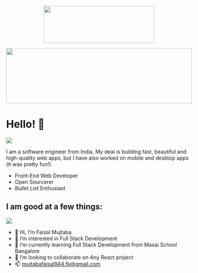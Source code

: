 


<p align="center">
  <img src="https://dewey.tailorbrands.com/production/brand_version_mockup_image/308/7943550308_1a2f6898-a592-44fb-abcf-56e9a9397e19.png?cb=1669029210" width="300" height="100">
</p>	
<img src="https://raw.githubusercontent.com/matfantinel/matfantinel/master/waves.svg" width="100%" height="150">

# Hello! 👋️
![](https://komarev.com/ghpvc/?username=matfantinel&color=0ca4a5)

I am a software engineer from India. My deal is building fast, beautiful and high-quality web apps, but I have also worked on mobile and desktop apps (it was pretty fun!). 


<ul>
<li>Front-End Web Developer</li>
<li>Open Sourcerer</li>
<li>Bullet List Enthusiast</li>
</ul>

## I am good at a few things:

<img src="https://raw.githubusercontent.com/matfantinel/matfantinel/master/tags.svg" width="auto" height="auto">


- 👋 Hi, I’m Faisal Mujtaba
- 👀 I’m interested in Full Stack Development
- 🌱 I’m currently learning Full Stack Development from Masai School Bangalore
- 💞️ I’m looking to collaborate on Any React project
- 📫 mujtabafaisal944.fk@gmail.com 

<!---
faisalinfinity/faisalinfinity is a ✨ special ✨ repository because its `README.md` (this file) appears on your GitHub profile.
You can click the Preview link to take a look at your changes.
--->


